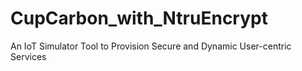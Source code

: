 # CupCarbon_with_NtruEncrypt
 An IoT Simulator Tool to Provision Secure and Dynamic User-centric Services
